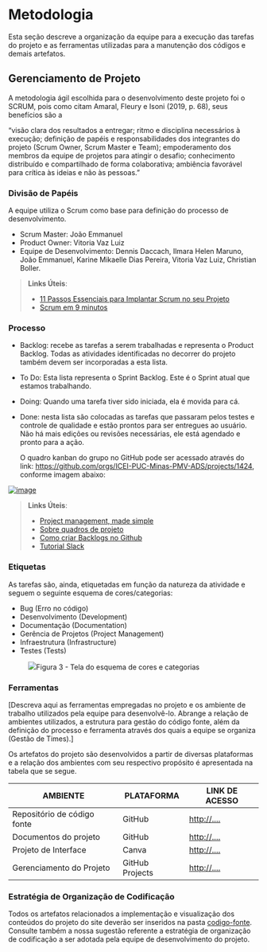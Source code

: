 
# Metodologia

Esta seção descreve a organização da equipe para a execução das tarefas do projeto e as ferramentas utilizadas para a manutenção dos códigos e demais artefatos.


## Gerenciamento de Projeto
A metodologia ágil escolhida para o desenvolvimento deste projeto foi o SCRUM, pois como citam Amaral, Fleury e Isoni (2019, p. 68), seus benefícios são a

“visão clara dos resultados a entregar; ritmo e disciplina necessários à execução; definição de papéis e responsabilidades dos integrantes do projeto (Scrum Owner, Scrum Master e Team); empoderamento dos membros da equipe de projetos para atingir o desafio; conhecimento distribuído e compartilhado de forma colaborativa; ambiência favorável para crítica às ideias e não às pessoas.”

### Divisão de Papéis

A equipe utiliza o Scrum como base para definição do processo de desenvolvimento.
- Scrum Master: João Emmanuel
- Product Owner: Vitoria Vaz Luiz 
- Equipe de Desenvolvimento: Dennis Daccach, Ilmara Helen Maruno, João Emmanuel, Karine Mikaelle Dias Pereira, Vitoria Vaz Luiz, Christian Boller.

> **Links Úteis**:
> - [11 Passos Essenciais para Implantar Scrum no seu 
> Projeto](https://mindmaster.com.br/scrum-11-passos/)
> - [Scrum em 9 minutos](https://www.youtube.com/watch?v=XfvQWnRgxG0)

### Processo


- Backlog: recebe as tarefas a serem trabalhadas e representa o Product Backlog. Todas as atividades identificadas no decorrer do projeto também devem ser incorporadas a esta lista. 
- To Do: Esta lista representa o Sprint Backlog. Este é o Sprint atual que estamos trabalhando. 
- Doing: Quando uma tarefa tiver sido iniciada, ela é movida para cá. 
- Done: nesta lista são colocadas as tarefas que passaram pelos testes e controle de qualidade e estão prontos para ser entregues ao usuário. Não há mais edições ou revisões necessárias, ele está agendado e pronto para a ação.

  O quadro kanban do grupo no GitHub pode ser acessado através do link: https://github.com/orgs/ICEI-PUC-Minas-PMV-ADS/projects/1424, conforme imagem abaixo:
  
 [ ![image](https://github.com/user-attachments/assets/6ceded99-0625-4653-beda-7e17a477ef2d)](https://private-user-images.githubusercontent.com/181911247/368394318-6ceded99-0625-4653-beda-7e17a477ef2d.png?jwt=eyJhbGciOiJIUzI1NiIsInR5cCI6IkpXVCJ9.eyJpc3MiOiJnaXRodWIuY29tIiwiYXVkIjoicmF3LmdpdGh1YnVzZXJjb250ZW50LmNvbSIsImtleSI6ImtleTUiLCJleHAiOjE3Mjk1NDg3OTIsIm5iZiI6MTcyOTU0ODQ5MiwicGF0aCI6Ii8xODE5MTEyNDcvMzY4Mzk0MzE4LTZjZWRlZDk5LTA2MjUtNDY1My1iZWRhLTdlMTdhNDc3ZWYyZC5wbmc_WC1BbXotQWxnb3JpdGhtPUFXUzQtSE1BQy1TSEEyNTYmWC1BbXotQ3JlZGVudGlhbD1BS0lBVkNPRFlMU0E1M1BRSzRaQSUyRjIwMjQxMDIxJTJGdXMtZWFzdC0xJTJGczMlMkZhd3M0X3JlcXVlc3QmWC1BbXotRGF0ZT0yMDI0MTAyMVQyMjA4MTJaJlgtQW16LUV4cGlyZXM9MzAwJlgtQW16LVNpZ25hdHVyZT1lNDA0NjQ0YjJmZTBiZGEwMDQ4ZjRhMzUyNmVkMWNjMjg1MjhmZWM0OGZjMjhiNmE4MzlmMDQxN2VhNTc0ZmZjJlgtQW16LVNpZ25lZEhlYWRlcnM9aG9zdCJ9.-njFKB-rRPNYd65k7S5l2gMaIqo4_2BVGMv094VK8hk)


> **Links Úteis**:
> - [Project management, made simple](https://github.com/features/project-management/)
> - [Sobre quadros de projeto](https://docs.github.com/pt/github/managing-your-work-on-github/about-project-boards)
> - [Como criar Backlogs no Github](https://www.youtube.com/watch?v=RXEy6CFu9Hk)
> - [Tutorial Slack](https://slack.com/intl/en-br/)



### Etiquetas
<p>As tarefas são, ainda, etiquetadas em função da natureza da atividade e seguem o seguinte esquema de cores/categorias:</p>

<ul>
  <li>Bug (Erro no código)</li>
  <li>Desenvolvimento (Development)</li>
  <li>Documentação (Documentation)</li>
  <li>Gerência de Projetos (Project Management)</li>
  <li>Infraestrutura (Infrastructure)</li>
  <li>Testes (Tests)</li>
</ul>

<figure> 
  <img src="https://user-images.githubusercontent.com/100447878/164068979-9eed46e1-9b44-461e-ab88-c2388e6767a1.png"
    <figcaption>Figura 3 - Tela do esquema de cores e categorias</figcaption>
</figure> 
  
### Ferramentas

[Descreva aqui as ferramentas empregadas no projeto e os ambiente de trabalho utilizados pela  equipe para desenvolvê-lo. Abrange a relação de ambientes utilizados, a estrutura para gestão do código fonte, além da definição do processo e ferramenta através dos quais a equipe se organiza (Gestão de Times).]

Os artefatos do projeto são desenvolvidos a partir de diversas plataformas e a relação dos ambientes com seu respectivo propósito é apresentada na tabela que se segue.

| AMBIENTE                            | PLATAFORMA                         | LINK DE ACESSO                         |
|-------------------------------------|------------------------------------|----------------------------------------|
| Repositório de código fonte         | GitHub                             | [http://....](https://github.com/ICEI-PUC-Minas-PMV-ADS/pmv-ads-2024-2-e1-proj-web-t12-pmv-ads-2024-2-e1-proj_adocao/tree/main/codigo-fonte)                            |
| Documentos do projeto               | GitHub                             | [http://....](https://github.com/ICEI-PUC-Minas-PMV-ADS/https-github.com-ICEI-PUC-Minas-PMV-ADS-pmv-ads-2024-2-e1-proj-web-t12-pmv-ads-2024-2-e1-proj_adocao/tree/main/documentos)                            |
| Projeto de Interface                | Canva                              | [http://....](https://www.canva.com/design/DAGPd6KidBE/7J6I6KnpkHoL6wJUvmNW4Q/edit?utm_content=DAGPd6KidBE&utm_campaign=designshare&utm_medium=link2&utm_source=sharebutton)                            |
| Gerenciamento do Projeto            | GitHub Projects                    | [http://....](https://github.com/user-attachments/assets/6ceded99-0625-4653-beda-7e17a477ef2d)                            |

### Estratégia de Organização de Codificação 

Todos os artefatos relacionados a implementação e visualização dos conteúdos do projeto do site deverão ser inseridos na pasta [codigo-fonte](http://https://github.com/ICEI-PUC-Minas-PMV-ADS/WebApplicationProject-Template-v2/tree/main/codigo-fonte). Consulte também a nossa sugestão referente a estratégia de organização de codificação a ser adotada pela equipe de desenvolvimento do projeto.
